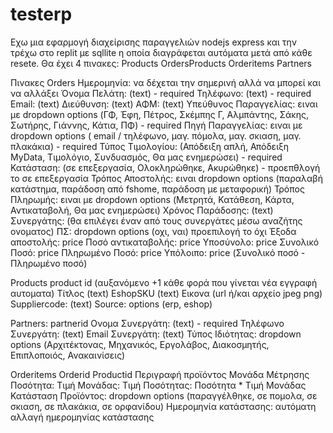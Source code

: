 # testerp

Εχω μια εφαρμογή διαχείρισης παραγγελιών nodejs express και την τρέχω στο replit με sqllite η οποία διαγράφεται αυτόματα μετά από κάθε resete. 
Θα έχει 4 πινακες:
Products
OrdersProducts 
Orderitems 
Partners 

Πινακες
Orders
Ημερομηνία: να δέχεται την σημερινή αλλά να μπορεί και να αλλάξει
Όνομα Πελάτη: (text) - required
Τηλέφωνο: (text) - required
Email: (text)
Διεύθυνση: (text)
ΑΦΜ:  (text)
Υπεύθυνος Παραγγελίας: ειναι με dropdown options (ΓΦ, Έφη, Πέτρος, Σκέμπης Γ, Αλμπάντης, Σάκης, Σωτήρης, Γιάννης, Κάτια, ΠΦ)  - required
Πηγή Παραγγελίας: ειναι με dropdown options ( email / τηλέφωνο, μαγ. πόμολα, μαγ. σκιαση, μαγ. πλακάκια) - required
Τύπος Τιμολογίου: (Απόδειξη απλή, Απόδειξη MyData, Τιμολόγιο, Συνδυασμός, Θα μας ενημερώσει) - required
Κατάσταση: (σε επεξεργασία, Ολοκληρώθηκε, Ακυρώθηκε) - προεπθλογή το σε επεξεργασία
Τρόπος Αποστολής: ειναι dropdown options (παραλαβή κατάστημα, παράδοση από fshome, παράδοση με μεταφορική) 
Τρόπος Πληρωμής: ειναι με dropdown options (Μετρητά, Κατάθεση, Κάρτα, Αντικαταβολή, Θα μας ενημερώσει)
Χρόνος Παράδοσης:  (text)
Συνεργάτης: (θα επιλέγει έναν από τους συνεργάτες μέσω αναζήτης ονοματος)
ΠΣ: dropdown options (οχι, ναι) προεπιλογή το όχι
Έξοδα αποστολής: price
Ποσό αντικαταβολής: price
Υποσύνολο: price
Συνολικό Ποσό: price
Πληρωμένο Ποσό: price
Υπόλοιπο: price (Συνολικό ποσό - Πληρωμένο ποσό)


Products
product id (αυξανόμενο +1 κάθε φορά που γίνεται νέα εγγραφή αυτοματα)
Τίτλος (text)
EshopSKU (text)
Εικονα (url ή/και αρχείο jpeg png)
Suppliercode: (text)
Source: options (erp, eshop)

Partners:
partnerid
Ονομα Συνεργάτη: (text) - required
Τηλέφωνο Συνεργάτη: (text)
Email Συνεργάτη: (text)
Τύπος Ιδιότητας: dropdown options (Αρχιτέκτονας, Μηχανικός, Εργολάβος, Διακοσμητής, Επιπλοποιός, Ανακαινίσεις) 

Orderitems
Orderid
Productid
Περιγραφή προϊόντος
Μονάδα Μέτρησης
Ποσότητα:
Τιμή Μονάδας:
Τιμή Ποσότητας: Ποσότητα * Τιμή Μονάδας
Κατάσταση Προϊόντος: dropdown options (παραγγέλθηκε, σε πομολα, σε σκιαση, σε πλακάκια, σε ορφανίδου)
Ημερομηνία κατάστασης: αυτόματη αλλαγή ημερομηνίας κατάστασης
